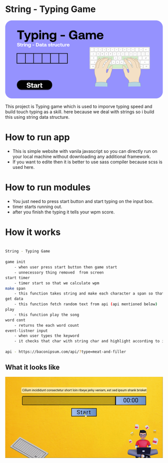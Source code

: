 # String - Typing Game

<p align="center">
  <img src="5.png">
</p>


This project is Typing game which is used to imporve typing speed and build touch typing as a skill. here because we deal with strings so i build this using string data structure.

# How to run app 

 * This is simple website with vanila javascript so you can directly run on your local machine without downloading any additional framework.
 * If you want to edite then it is better to use sass compiler because scss is used here. 

# How to run modules

 * You just need to press start button and start typing on the input box.
 * timer starts running out.
 * after you finish the typing it tells your wpm score.

# How it works

```sh

String - Typing Game

game init 
    - when user press start button then game start
    - unnecessory thing removed  from screen
start timer
    - timer start so that we calculate wpm
make span
    - this function takes string and make each character a span so that we highlight each  
get data 
    - this function fetch random text from api (api mentioned below)
play 
    - this function play the song
word cont 
    - returns the each word count
event-listner input
    - when user types the keyword
    - it checks that char with string char and highlight according to it

api - https://baconipsum.com/api/?type=meat-and-filler    

```

## What it looks like


<p align="center">
  <img src="0.gif">
</p>
  
